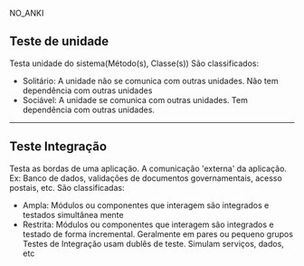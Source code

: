NO_ANKI

## Teste de unidade
Testa unidade do sistema(Método(s), Classe(s))
São classificados:
- Solitário: A unidade não se comunica com outras unidades. Não tem dependência com outras unidades
- Sociável: A unidade se comunica com outras unidades. Tem dependência com outras unidades.
---

## Teste Integração
Testa as bordas de uma aplicação. A comunicação 'externa' da aplicação. Ex: Banco de dados, validações de documentos governamentais, acesso postais, etc.
São classificadas:
- Ampla: Módulos ou componentes que interagem são integrados e testados simultânea mente 
- Restrita: Módulos ou componentes que interagem são integrados e testado de forma incremental. Geralmente em pares ou pequeno grupos
Testes de Integração usam dublês de teste. Simulam serviços, dados, etc